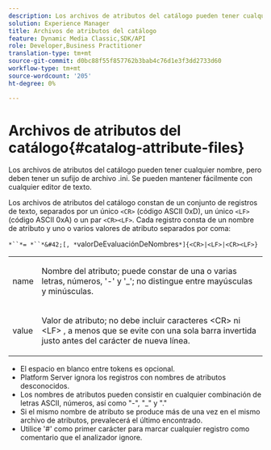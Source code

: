 ```yaml
---
description: Los archivos de atributos del catálogo pueden tener cualquier nombre, pero deben tener un sufijo de archivo .ini. Se pueden mantener fácilmente con cualquier editor de texto.
solution: Experience Manager
title: Archivos de atributos del catálogo
feature: Dynamic Media Classic,SDK/API
role: Developer,Business Practitioner
translation-type: tm+mt
source-git-commit: d0bc88f55f857762b3bab4c76d1e3f3dd2733d60
workflow-type: tm+mt
source-wordcount: '205'
ht-degree: 0%

---
```



# Archivos de atributos del catálogo{#catalog-attribute-files}

Los archivos de atributos del catálogo pueden tener cualquier nombre, pero deben tener un sufijo de archivo .ini. Se pueden mantener fácilmente con cualquier editor de texto.

Los archivos de atributos del catálogo constan de un conjunto de registros de texto, separados por un único `<CR>` (código ASCII 0xD), un único `<LF>` (código ASCII 0xA) o un par `<CR><LF>`. Cada registro consta de un nombre de atributo y uno o varios valores de atributo separados por coma:

`*``*= *``*&#42;[, *`valorDeEvaluaciónDeNombres`*]{<CR>|<LF>|<CR><LF>}`

<table id="simpletable_8454AD549FDA421BA1469CDA44132773"> 
 <tr class="strow"> 
  <td class="stentry"> <p> <span class="codeph"> <span class="varname"> name  </span> </span> </p> </td> 
  <td class="stentry"> <p>Nombre del atributo; puede constar de una o varias letras, números, '-' y '_'; no distingue entre mayúsculas y minúsculas. </p> </td> 
 </tr> 
 <tr class="strow"> 
  <td class="stentry"> <p> <span class="codeph"> <span class="varname"> value  </span> </span> </p> </td> 
  <td class="stentry"> <p>Valor de atributo; no debe incluir caracteres <span class="codeph"> &lt;CR&gt; </span> ni <span class="codeph"> &lt;LF&gt; </span>, a menos que se evite con una sola barra invertida justo antes del carácter de nueva línea. </p> </td> 
 </tr> 
</table>

* El espacio en blanco entre tokens es opcional.
* Platform Server ignora los registros con nombres de atributos desconocidos.
* Los nombres de atributos pueden consistir en cualquier combinación de letras ASCII, números, así como &quot;-&quot;, &quot;_&quot; y &quot;.&quot;
* Si el mismo nombre de atributo se produce más de una vez en el mismo archivo de atributos, prevalecerá el último encontrado.
* Utilice &#39;#&#39; como primer carácter para marcar cualquier registro como comentario que el analizador ignore.

